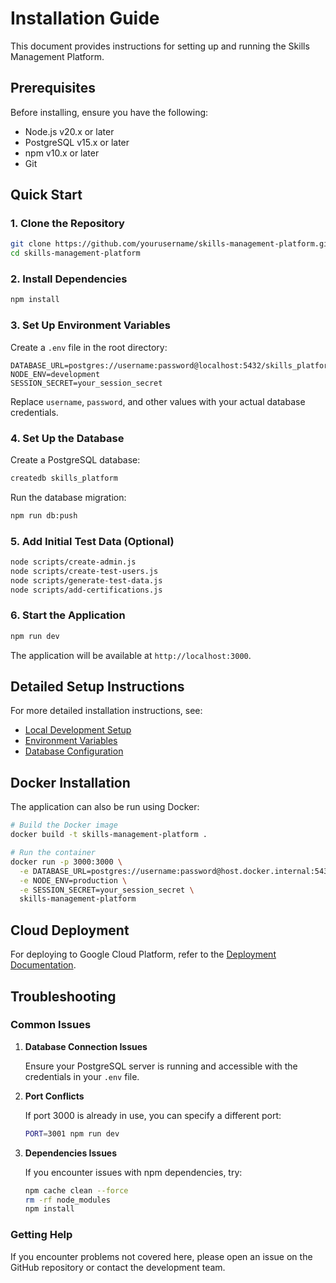 # Installation Guide

This document provides instructions for setting up and running the Skills Management Platform.

## Prerequisites

Before installing, ensure you have the following:

- Node.js v20.x or later
- PostgreSQL v15.x or later
- npm v10.x or later
- Git

## Quick Start

### 1. Clone the Repository

```bash
git clone https://github.com/yourusername/skills-management-platform.git
cd skills-management-platform
```

### 2. Install Dependencies

```bash
npm install
```

### 3. Set Up Environment Variables

Create a `.env` file in the root directory:

```
DATABASE_URL=postgres://username:password@localhost:5432/skills_platform
NODE_ENV=development
SESSION_SECRET=your_session_secret
```

Replace `username`, `password`, and other values with your actual database credentials.

### 4. Set Up the Database

Create a PostgreSQL database:

```bash
createdb skills_platform
```

Run the database migration:

```bash
npm run db:push
```

### 5. Add Initial Test Data (Optional)

```bash
node scripts/create-admin.js
node scripts/create-test-users.js
node scripts/generate-test-data.js
node scripts/add-certifications.js
```

### 6. Start the Application

```bash
npm run dev
```

The application will be available at `http://localhost:3000`.

## Detailed Setup Instructions

For more detailed installation instructions, see:

- [Local Development Setup](./local_setup.md)
- [Environment Variables](./environment_variables.md)
- [Database Configuration](./database_setup.md)

## Docker Installation

The application can also be run using Docker:

```bash
# Build the Docker image
docker build -t skills-management-platform .

# Run the container
docker run -p 3000:3000 \
  -e DATABASE_URL=postgres://username:password@host.docker.internal:5432/skills_platform \
  -e NODE_ENV=production \
  -e SESSION_SECRET=your_session_secret \
  skills-management-platform
```

## Cloud Deployment

For deploying to Google Cloud Platform, refer to the [Deployment Documentation](../deployment/gcp.md).

## Troubleshooting

### Common Issues

1. **Database Connection Issues**

   Ensure your PostgreSQL server is running and accessible with the credentials in your `.env` file.

2. **Port Conflicts**

   If port 3000 is already in use, you can specify a different port:

   ```bash
   PORT=3001 npm run dev
   ```

3. **Dependencies Issues**

   If you encounter issues with npm dependencies, try:

   ```bash
   npm cache clean --force
   rm -rf node_modules
   npm install
   ```

### Getting Help

If you encounter problems not covered here, please open an issue on the GitHub repository or contact the development team.